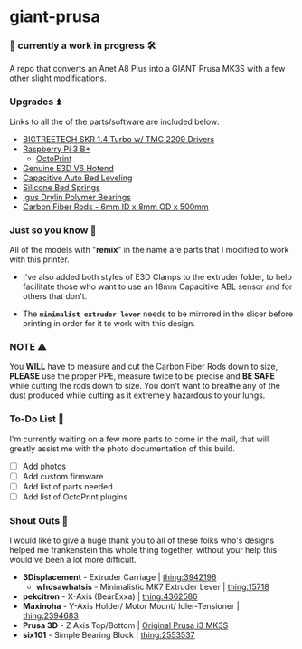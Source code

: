 # giant-prusa

### 🧰 currently a work in progress 🛠️

A repo that converts an Anet A8 Plus into a GIANT Prusa MK3S with a few other slight modifications.

### Upgrades ⏫

Links to all the of the parts/software are included below:

- [BIGTREETECH SKR 1.4 Turbo w/ TMC 2209 Drivers](https://www.amazon.com/gp/product/B082QYYFVX/ref=ppx_yo_dt_b_asin_title_o00_s00?ie=UTF8&psc=1)
- [Raspberry Pi 3 B+](https://www.amazon.com/gp/product/B01CMC50S0/ref=ppx_yo_dt_b_asin_title_o09_s00?ie=UTF8&psc=1)
    - [OctoPrint](https://octoprint.org/)
- [Genuine E3D V6 Hotend](https://www.amazon.com/gp/product/B079H1S9BN/ref=ppx_yo_dt_b_asin_title_o01_s00?ie=UTF8&psc=1)
- [Capacitive Auto Bed Leveling](https://www.amazon.com/gp/product/B01M1777XK/ref=ppx_yo_dt_b_asin_title_o02_s00?ie=UTF8&psc=1)
- [Silicone Bed Springs](https://www.amazon.com/gp/product/B07RZKF8MB/ref=ppx_yo_dt_b_asin_title_o04_s00?ie=UTF8&psc=1)
- [Igus Drylin Polymer Bearings](https://www.amazon.com/gp/product/B071RSDYW4/ref=ppx_yo_dt_b_asin_title_o03_s00?ie=UTF8&psc=1)
- [Carbon Fiber Rods - 6mm ID x 8mm OD x 500mm](https://www.amazon.com/gp/product/B00RWXJYVE/ref=ppx_yo_dt_b_asin_title_o00_s00?ie=UTF8&psc=1)

### Just so you know 💭

All of the models with "**remix**" in the name are parts that I modified to work with this printer.

- I've also added both styles of E3D Clamps to the extruder folder, to help facilitate those who want to use an 18mm Capacitive ABL sensor and for others that don't.

- The **`minimalist extruder lever`** needs to be mirrored in the slicer before printing in order for it to work with this design.

### NOTE ⚠️

You **WILL** have to measure and cut the Carbon Fiber Rods down to size, **PLEASE** use the proper PPE, measure twice to be precise and **BE SAFE** while cutting the rods down to size. You don't want to breathe any of the dust produced while cutting as it extremely hazardous to your lungs.

### To-Do List 📝

I'm currently waiting on a few more parts to come in the mail, that will greatly assist me with the photo documentation of this build.

* [ ] Add photos
* [ ] Add custom firmware
* [ ] Add list of parts needed
* [ ] Add list of OctoPrint plugins

### Shout Outs 📣

I would like to give a huge thank you to all of these folks who's designs helped me frankenstein this whole thing together, without your help this would've been a lot more difficult.

- **3Displacement** - Extruder Carriage | [thing:3942196](https://www.thingiverse.com/thing:3942196)
    - **whosawhatsis** - Minimalistic MK7 Extruder Lever | [thing:15718](https://www.thingiverse.com/thing:15718)
- **pekcitron** - X-Axis (BearExxa) | [thing:4362586](https://www.thingiverse.com/thing:4362586)
- **Maxinoha** - Y-Axis Holder/ Motor Mount/ Idler-Tensioner | [thing:2394683](https://www.thingiverse.com/thing:2394683)
- **Prusa 3D** - Z Axis Top/Bottom | [Original Prusa i3 MK3S](https://www.prusa3d.com/prusa-i3-printable-parts/)
- **six101** - Simple Bearing Block | [thing:2553537](https://www.thingiverse.com/thing:2553537)
